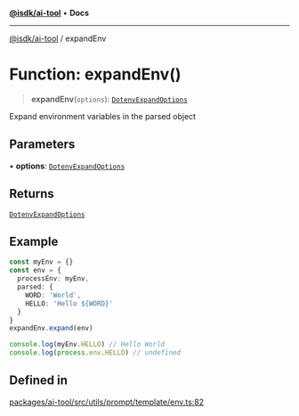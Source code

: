 [**@isdk/ai-tool**](../README.md) • **Docs**

***

[@isdk/ai-tool](../globals.md) / expandEnv

# Function: expandEnv()

> **expandEnv**(`options`): [`DotenvExpandOptions`](../interfaces/DotenvExpandOptions.md)

Expand environment variables in the parsed object

## Parameters

• **options**: [`DotenvExpandOptions`](../interfaces/DotenvExpandOptions.md)

## Returns

[`DotenvExpandOptions`](../interfaces/DotenvExpandOptions.md)

## Example

```ts
const myEnv = {}
const env = {
  processEnv: myEnv,
  parsed: {
    WORD: 'World',
    HELLO: 'Hello ${WORD}'
  }
}
expandEnv.expand(env)

console.log(myEnv.HELLO) // Hello World
console.log(process.env.HELLO) // undefined
```

## Defined in

[packages/ai-tool/src/utils/prompt/template/env.ts:82](https://github.com/isdk/ai-tool.js/blob/5f9f0083c734722103ff5468e424b48c212a55f0/src/utils/prompt/template/env.ts#L82)
